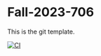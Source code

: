 # Fall-2023-706
This is the git template.

[![CI](https://github.com/nogibjj/IDS706Week2Pandas/actions/workflows/cicd.yml/badge.svg)](https://github.com/nogibjj/IDS706Week2Pandas/actions/workflows/cicd.yml)